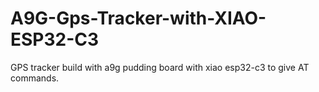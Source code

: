 # A9G-Gps-Tracker-with-XIAO-ESP32-C3
GPS tracker build with a9g pudding board with xiao esp32-c3 to give AT commands.
